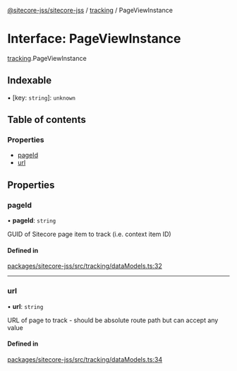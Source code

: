 [@sitecore-jss/sitecore-jss](../README.md) / [tracking](../modules/tracking.md) / PageViewInstance

# Interface: PageViewInstance

[tracking](../modules/tracking.md).PageViewInstance

## Indexable

▪ [key: `string`]: `unknown`

## Table of contents

### Properties

- [pageId](tracking.PageViewInstance.md#pageid)
- [url](tracking.PageViewInstance.md#url)

## Properties

### pageId

• **pageId**: `string`

GUID of Sitecore page item to track (i.e. context item ID)

#### Defined in

[packages/sitecore-jss/src/tracking/dataModels.ts:32](https://github.com/Sitecore/jss/blob/a481db801/packages/sitecore-jss/src/tracking/dataModels.ts#L32)

___

### url

• **url**: `string`

URL of page to track - should be absolute route path but can accept any value

#### Defined in

[packages/sitecore-jss/src/tracking/dataModels.ts:34](https://github.com/Sitecore/jss/blob/a481db801/packages/sitecore-jss/src/tracking/dataModels.ts#L34)
